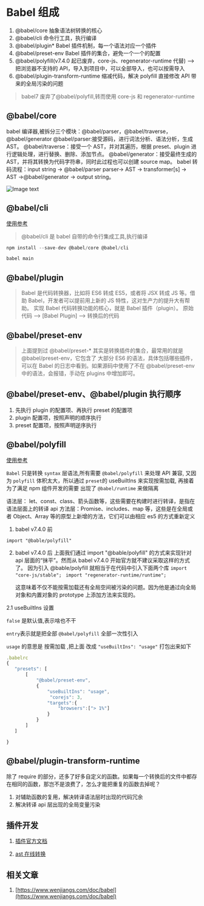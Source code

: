 # Babel 组成

1. @babel/core 抽象语法树转换的核心
2. @babel/cli 命令行工具，执行编译
3. @babel/plugin\* Babel 插件机制，每一个语法对应一个插件
4. @babel/preset-env Babel 插件的集合，避免一个一个的配置
5. @babel/polyfill(v7.4.0 起已废弃，core-js、regenerator-runtime 代替) --> 把浏览器不支持的 API，导入到项目中，可以全部导入，也可以按需导入
6. @babel/plugin-transform-runtime 缩减代码，解决 polyfill 直接修改 API 带来的全局污染的问题

> babel7 废弃了@babel/polyfill,转而使用 core-js 和 regenerator-runtime

## @babel/core

babel 编译器,被拆分三个模块：@babel/parser，@babel/traverse，@babel/generator
@babel/parser:接受源码，进行词法分析、语法分析，生成 AST。
@babel/traverse：接受一个 AST，并对其遍历，根据 preset、plugin 进行逻辑处理，进行替换、删除、添加节点。
@babel/generator：接受最终生成的 AST，并将其转换为代码字符串，同时此过程也可以创建 source map。
babel 转码流程：input string -> @babel/parser parser-> AST -> transformer[s] -> AST ->@babel/generator -> output string。

![Image text](https://pic1.zhimg.com/80/v2-de37f03d1e870958b3152cc4d323c263_720w.jpg?source=1940ef5c)

## @babel/cli

[使用参考](https://blog.csdn.net/qdmoment/article/details/106218299)

> @babel/cli 是 babel 自带的命令行集成工具,执行编译

```js
npm install --save-dev @babel/core @babel/cli
```

```js
babel main
```

## @babel/plugin

> Babel 是代码转换器，比如将 ES6 转成 ES5，或者将 JSX 转成 JS 等。借助 Babel，开发者可以提前用上新的 JS 特性，这对生产力的提升大有帮助。
> 实现 Babel 代码转换功能的核心，就是 Babel 插件（plugin）。
> 原始代码 --> [Babel Plugin] --> 转换后的代码

## @babel/preset-env

> 上面提到过 @babel/preset-\* 其实是转换插件的集合，最常用的就是 @babel/preset-env，它包含了 大部分 ES6 的语法，具体包括哪些插件，可以在 Babel 的日志中看到。如果源码中使用了不在 @babel/preset-env 中的语法，会报错，手动在 plugins 中增加即可。

## @babel/preset-env、@babel/plugin 执行顺序

1. 先执行 plugin 的配置项、再执行 preset 的配置项
2. plugin 配置项，按照声明的顺序执行
3. preset 配置项，按照声明逆序执行

## @babel/polyfill

[使用参考](https://segmentfault.com/a/1190000023077637)

`Babel` 只是转换 `syntax` 层语法,所有需要 `@babel/polyfill` 来处理 API 兼容,
又因为 `polyfill` 体积太大，所以通过 `preset`的 useBuiltIns 来实现按需加载,
再接着为了满足 npm 组件开发的需要 出现了 `@babel/runtime` 来做隔离

语法层： let、const、class、箭头函数等，这些需要在构建时进行转译，是指在语法层面上的转译
api 方法层：Promise、includes、map 等，这些是在全局或者 Object、Array 等的原型上新增的方法，它们可以由相应 es5 的方式重新定义

1. babel v7.4.0 前

`import "@bable/polyfill"`

2. babel v7.4.0 后
   上面我们通过 import "@bable/polyfill" 的方式来实现针对 api 层面的“抹平”。然而从 babel v7.4.0 开始官方就不建议采取这样的方式了。
   因为引入 @bable/polyfill 就相当于在代码中引入下面两个库
   `import "core-js/stable"; `
   `import "regenerator-runtime/runtime";`

   这意味着不仅不能按需加载还有全局空间被污染的问题。因为他是通过向全局对象和内置对象的 prototype 上添加方法来实现的。

2.1 useBuiltIns 设置

`false` 是默认值,表示啥也不干

`entry`表示就是把全部 `@babel/polyfill` 全部一次性引入

`usage` 的意思是 按需加载 ,把上面 改成 `"useBuiltIns": "usage"` 打包出来如下

```js
.babelrc
{
   "presets": [
       [
           "@babel/preset-env",
           {
               "useBuiltIns": "usage",
                "corejs": 3,
               "targets":{
                   "browsers":["> 1%"]
               }
           }
       ]
   ]

}
```

## @babel/plugin-transform-runtime

除了 require 的部分，还多了好多自定义的函数。如果每一个转换后的文件中都存在相同的函数，那岂不是浪费了，怎么才能把重复的函数去掉呢？

1. 对辅助函数的复用，解决转译语法层时出现的代码冗余
2. 解决转译 api 层出现的全局变量污染

## 插件开发

1. [插件官方文档](https://github.com/jamiebuilds/babel-handbook/blob/master/translations/zh-Hans/plugin-handbook.md)

2. [ast 在线转换](https://astexplorer.net/#/Z1exs6BWMq)

## 相关文章

1. [https://www.wenjiangs.com/doc/babel](https://www.wenjiangs.com/doc/babel)
